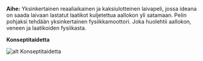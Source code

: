 **Aihe:** Yksinkertainen reaaliaikainen ja kaksiulotteinen laivapeli,
jossa ideana on saada laivaan lastatut laatikot kuljetettua aallokon yli satamaan.
Pelin pohjaksi tehdään yksinkertainen fysiikkamoottori. Joka huolehtii aallokon, veneen ja laatikoiden fysiikasta.

**Konseptitaidetta**

![alt Konseptitaidetta](http://files.1337upload.net/Laivapeli-263375.png)